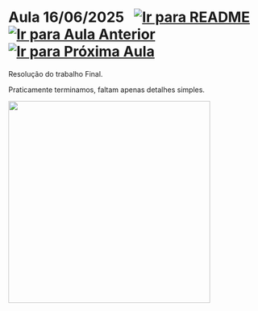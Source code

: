 # Aula 16/06/2025 &nbsp; [![Ir para README](https://img.shields.io/badge/Indice-Verde?style=for-the-badge)](../README.md#indice) &nbsp; [![Ir para Aula Anterior](https://img.shields.io/badge/Anterior-Aula%2013-007ACC?style=for-the-badge)](../aulas/13-06-2025.md) [![Ir para Próxima Aula](https://img.shields.io/badge/Próxima-Aula%2015-007ACC?style=for-the-badge)](../aulas/17-06-2025.md)

<p> 
  Resolução do trabalho Final.
</p> 

<p> 
Praticamente terminamos, faltam apenas detalhes simples.
</p>

<img src="" width="400" />

